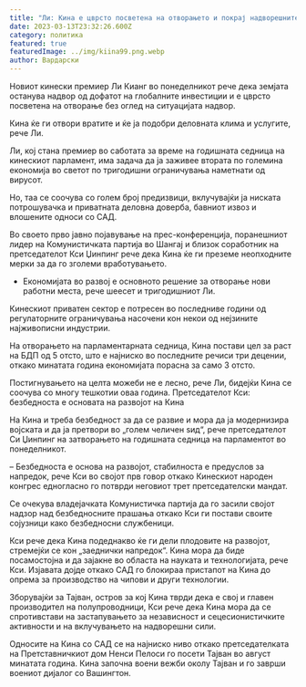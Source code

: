 ```yaml
---
title: "Ли: Кина е цврсто посветена на отворањето и покрај надворешните фактори"
date: 2023-03-13T23:32:26.600Z
category: политика
featured: true
featuredImage: ../img/kiina99.png.webp
author: Вардарски
---
```


Новиот кинески премиер Ли Кианг во понеделникот рече дека земјата останува надвор од дофатот на глобалните инвестиции и е цврсто посветена на отворање без оглед на ситуацијата надвор.

Кина ќе ги отвори вратите и ќе ја подобри деловната клима и услугите, рече Ли.

Ли, кој стана премиер во саботата за време на годишната седница на кинескиот парламент, има задача да ја заживее втората по големина економија во светот по тригодишни ограничувања наметнати од вирусот.

Но, таа се соочува со голем број предизвици, вклучувајќи ја ниската потрошувачка и приватната деловна доверба, бавниот извоз и влошените односи со САД.

Во своето прво јавно појавување на прес-конференција, поранешниот лидер на Комунистичката партија во Шангај и близок соработник на претседателот Кси Џинпинг рече дека Кина ќе ги преземе неопходните мерки за да го зголеми вработувањето.

- Економијата во развој е основното решение за отворање нови работни места, рече шеесет и тригодишниот Ли.

Кинескиот приватен сектор е потресен во последниве години од регулаторните ограничувања насочени кон некои од нејзините најживописни индустрии.

На отворањето на парламентарната седница, Кина постави цел за раст на БДП од 5 отсто, што е најниско во последните речиси три децении, откако минатата година економијата порасна за само 3 отсто.

Постигнувањето на целта можеби не е лесно, рече Ли, бидејќи Кина се соочува со многу тешкотии оваа година.
Претседателот Кси: безбедноста е основата на развојот на Кина

На Кина и треба безбедност за да се развие и мора да ја модернизира војската и да ја претвори во „голем челичен ѕид“, рече претседателот Си Џинпинг на затворањето на годишната седница на парламентот во понеделникот.

– Безбедноста е основа на развојот, стабилноста е предуслов за напредок, рече Кси во својот прв говор откако Кинескиот народен конгрес едногласно го потврди неговиот трет претседателски мандат.

Се очекува владејачката Комунистичка партија да го засили својот надзор над безбедносните прашања откако Кси ги постави своите сојузници како безбедносни службеници.

Кси рече дека Кина подеднакво ќе ги дели плодовите на развојот, стремејќи се кон „заеднички напредок“. Кина мора да биде посамостојна и да зајакне во областа на науката и технологијата, рече Кси. Изјавата дојде откако САД го блокираа пристапот на Кина до опрема за производство на чипови и други технологии.

Зборувајќи за Тајван, остров за кој Кина тврди дека е свој и главен производител на полупроводници, Кси рече дека Кина мора да се спротивстави на застапувањето за независност и сецесионистичките активности и на вклучувањето на надворешни сили.

Односите на Кина со САД се на најниско ниво откако претседателката на Претставничкиот дом Ненси Пелоси го посети Тајван во август минатата година. Кина започна воени вежби околу Тајван и го заврши воениот дијалог со Вашингтон.
